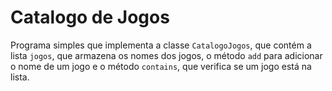 # Catalogo de Jogos
Programa simples que implementa a classe `CatalogoJogos`, que contém a lista `jogos`, que armazena os nomes dos jogos, o método `add` para adicionar o nome de um jogo e o método `contains`, que verifica se um jogo está na lista.